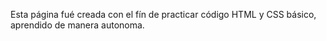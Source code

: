 Esta página fué creada con el fín de practicar código HTML y CSS básico, aprendido de manera autonoma.
